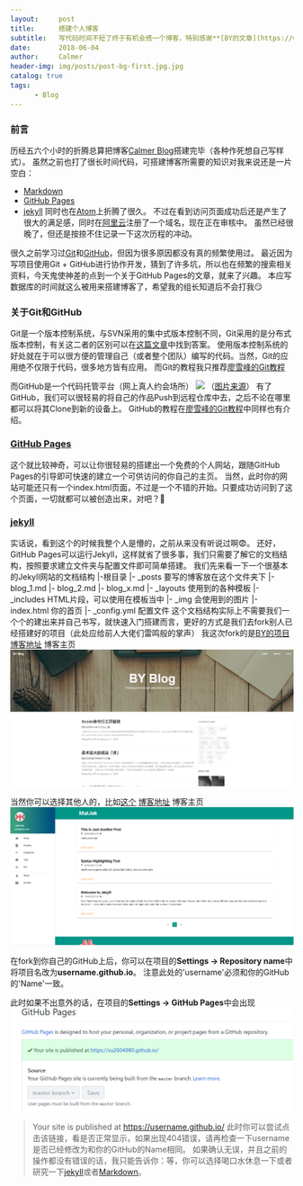 ```yaml
---
layout:     post
title:      搭建个人博客
subtitle:   写代码时间不短了终于有机会搭一个博客，特别感谢**[BY的文章](https://www.jianshu.com/p/e68fba58f75c)**
date:       2018-06-04
author:     Calmer
header-img: img/posts/post-bg-first.jpg.jpg
catalog: true
tags:
      - Blog
---
```

### 前言
历经五六个小时的折腾总算把博客[Calmer Blog](https://xu2604980.github.io/)搭建完毕（各种作死想自己写样式）。
虽然之前也打了很长时间代码，可搭建博客所需要的知识对我来说还是一片空白：
  - [Markdown](http://wowubuntu.com/markdown/)
  - [GitHub Pages](https://pages.github.com/)
  - [jekyll](https://www.jekyll.com.cn/)
同时也在[Atom](https://atom.io/)上折腾了很久。
不过在看到访问页面成功后还是产生了很大的满足感，同时在[阿里云](https://wanwang.aliyun.com/domain/)注册了一个域名，现在正在审核中。
虽然已经很晚了，但还是按捺不住记录一下这次历程的冲动。

很久之前学习过[Git](https://git-scm.com/)和[GitHub](https://github.com/)，但因为很多原因都没有真的频繁使用过。
最近因为写项目使用Git + GitHub进行协作开发，猜到了许多坑，所以也在频繁的搜索相关资料，今天鬼使神差的点到一个关于GitHub Pages的文章，就来了兴趣。
本应写数据库的时间就这么被用来搭建博客了，希望我的组长知道后不会打我:smirk:
### 关于Git和GitHub
Git是一个版本控制系统，与SVN采用的集中式版本控制不同，Git采用的是分布式版本控制，有关这二者的区别可以在[这篇文章](https://blog.csdn.net/hymking/article/details/53621908)中找到答案。
使用版本控制系统的好处就在于可以很方便的管理自己（或者整个团队）编写的代码。当然，Git的应用绝不仅限于代码，很多地方皆有应用。
而Git的教程我只推荐[廖雪峰的Git教程](https://www.liaoxuefeng.com/wiki/0013739516305929606dd18361248578c67b8067c8c017b000)

而GitHub是一个代码托管平台（网上真人约会场所）
![](https://pic1.zhimg.com/80/fe3d32b766b31f2bd1e1d38f2d41f958_hd.jpg)
（[图片来源](https://www.zhihu.com/question/28976652/answer/42804737)）
有了GitHub，我们可以很轻易的将自己的作品Push到远程仓库中去，之后不论在哪里都可以将其Clone到新的设备上。
GitHub的教程在[廖雪峰的Git教程](https://www.liaoxuefeng.com/wiki/0013739516305929606dd18361248578c67b8067c8c017b000)中同样也有介绍。

### [GitHub Pages](https://pages.github.com/)
这个就比较神奇，可以让你很轻易的搭建出一个免费的个人网站，跟随GitHub Pages的引导即可快速的建立一个可供访问的你自己的主页。
当然，此时你的网站可能还只有一个index.html页面，不过是一个不错的开始。只要成功访问到了这个页面，一切就都可以被创造出来，对吧？:muscle:

### [jekyll](https://www.jekyll.com.cn/)
实话说，看到这个的时候我整个人是懵的，之前从来没有听说过啊:fearful:。
还好，GitHub Pages可以运行Jekyll，这样就省了很多事，我们只需要了解它的文档结构，按照要求建立文件夹与配置文件即可简单搭建。
我们先来看一下一个很基本的Jekyll网站的文档结构
|-根目录
  |- _posts  要写的博客放在这个文件夹下
    |- blog_1.md
    |- blog_2.md
    |- blog_x.md
  |- _layouts 使用到的各种模板
  |- _includes HTML片段，可以使用在模板当中
  |- _img 会使用到的图片
  |- index.html 你的首页
  |- _config.yml 配置文件
这个文档结构实际上不需要我们一个个的建出来并自己书写，就快速入门搭建而言，更好的方式是我们去fork别人已经搭建好的项目（此处应给前人大佬们雷鸣般的掌声）
我这次fork的是[BY的项目](https://github.com/qiubaiying/qiubaiying.github.io)
[博客地址](http://qiubaiying.top/)
博客主页
![](img/posts/post-first-demo.png)

当然你可以选择其他人的，比如[这个](https://github.com/ShawnTeoh/matjek)
[博客地址](https://shawnteoh.github.io/matjek/)
博客主页
![](img/posts/post-first-demo2.png)

在fork到你自己的GitHub上后，你可以在项目的**Settings -> Repository name**中将项目名改为**username.github.io**。
注意此处的'username'必须和你的GitHub的'Name'一致。

此时如果不出意外的话，在项目的**Settings -> GitHub Pages**中会出现
![](img/posts/post-first-demo3.png)
>  Your site is published at https://username.github.io/
此时你可以尝试点击该链接，看是否正常显示，如果出现404错误，请再检查一下username是否已经修改为和你的GitHub的Name相同。
如果确认无误，并且之前的操作都没有错误的话，我只能告诉你：等，你可以选择喝口水休息一下或者研究一下[jekyll](https://www.jekyll.com.cn/)或者[Markdown](http://wowubuntu.com/markdown/)。
